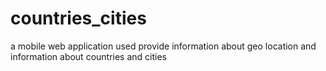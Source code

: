 # countries_cities 
a mobile web application used provide information about geo location and information about countries and cities
